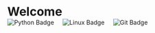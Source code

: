 # Welcome

<!--
**yuniwink/yuniwink** is a ✨ _special_ ✨ repository because its `README.md` (this file) appears on your GitHub profile.

Here are some ideas to get you started:

- 🔭 I’m currently working on ...
- 🌱 I’m currently learning ...
- 👯 I’m looking to collaborate on ...
- 🤔 I’m looking for help with ...
- 💬 Ask me about ...
- 📫 How to reach me: ...
- 😄 Pronouns: ...
- ⚡ Fun fact: ...
-->

<style>
  * {
    margin: 0;
    padding: 0;
    box-sizing: border-box;
  }
</style>

<style>
  .badge-container {
    display: flex;
    gap: 20px; /* 버튼 사이 여백 */
  }
  .badge-container a {
    text-decoration: none; /* 링크 밑줄 제거 (선택 사항) */
  }
</style>

<div class="badge-container">
  <a href="https://www.python.org/" target="_blank">
    <img src="https://img.shields.io/badge/Python-%233776AB?style=flat&logo=python&logoColor=white" alt="Python Badge" />
  </a>
  <a href="https://www.linux.org/" target="_blank">
    <img src="https://img.shields.io/badge/Linux-%23FCC624?style=flat&logo=linux&logoColor=black" alt="Linux Badge" />
  </a>
  <a href="https://git-scm.com/" target="_blank">
    <img src="https://img.shields.io/badge/Git-%23F05032?style=flat&logo=git&logoColor=white" alt="Git Badge" />
  </a>
</div>


